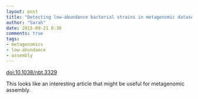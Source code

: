 ```yaml
---
layout: post
title: "Detecting low-abundance bacterial strains in metagenomic datasets"
author: "Sarah"
date: 2015-09-21 8:30
comments: true
tags:
- metagenomics
- low-abundance
- assembly
---
```


[doi:10.1038/nbt.3329](http://www.nature.com/nbt/journal/vaop/ncurrent/full/nbt.3329.html)

This looks like an interesting article that might be useful for metagenomic assembly.
